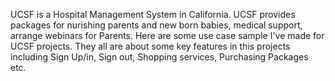 UCSF is a Hospital Management System in California. UCSF provides packages for nurishing parents and new born babies, 
medical support, arrange webinars for Parents.
Here are some use case sample I've made for UCSF projects. They all are about some key features in this projects 
including Sign Up/in, Sign out, Shopping services, Purchasing Packages etc.
